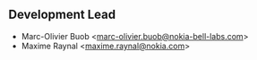 ## Development Lead

* Marc-Olivier Buob <[marc-olivier.buob@nokia-bell-labs.com](marc-olivier.buob@nokia-bell-labs.com)>
* Maxime Raynal <[maxime.raynal@nokia.com](maxime.raynal@nokia.com)>
